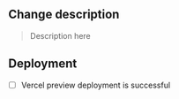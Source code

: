 ## Change description
> Description here

## Deployment
- [ ] Vercel preview deployment is successful